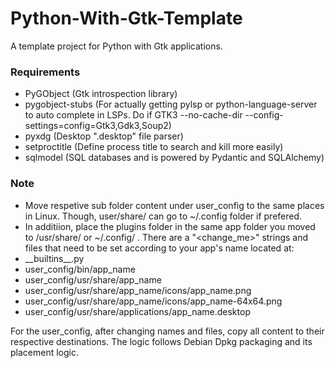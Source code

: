 # Python-With-Gtk-Template
A template project for Python with Gtk applications.

### Requirements
* PyGObject (Gtk introspection library)
* pygobject-stubs (For actually getting pylsp or python-language-server to auto complete in LSPs. Do if GTK3 --no-cache-dir --config-settings=config=Gtk3,Gdk3,Soup2)
* pyxdg (Desktop ".desktop" file parser)
* setproctitle (Define process title to search and kill more easily)
* sqlmodel (SQL databases and is powered by Pydantic and SQLAlchemy)

### Note
* Move respetive sub folder content under user_config to the same places in Linux. Though, user/share/<app name> can go to ~/.config folder if prefered.
* In additiion, place the plugins folder in the same app folder you moved to /usr/share/<app name> or ~/.config/<app name> .
There are a "\<change_me\>" strings and files that need to be set according to your app's name located at:
* \_\_builtins\_\_.py
* user_config/bin/app_name
* user_config/usr/share/app_name
* user_config/usr/share/app_name/icons/app_name.png
* user_config/usr/share/app_name/icons/app_name-64x64.png
* user_config/usr/share/applications/app_name.desktop


For the user_config, after changing names and files, copy all content to their respective destinations.
The logic follows Debian Dpkg packaging and its placement logic.